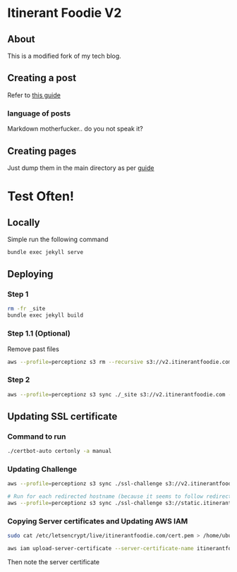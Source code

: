 # Itinerant Foodie V2
## About
This is a modified fork of my tech blog.

## Creating a post
Refer to [this guide](http://jekyllrb.com/docs/posts/)

### language of posts
Markdown motherfucker.. do you not speak it?

## Creating pages
Just dump them in the main directory as per [guide](http://jekyllrb.com/docs/pages/)

# Test Often!
## Locally
Simple run the following command

```bash
bundle exec jekyll serve
```

## Deploying
### Step 1
```bash
rm -fr _site
bundle exec jekyll build
```

### Step 1.1 (Optional)

Remove past files
```bash
aws --profile=perceptionz s3 rm --recursive s3://v2.itinerantfoodie.com/
```

### Step 2
```bash
aws --profile=perceptionz s3 sync ./_site s3://v2.itinerantfoodie.com --region us-east-1 --exclude '.DS_Store' --exclude 'node_modules/*' --exclude '.git/*' --exclude '.gitignore' --exclude 'Gemfile.*' --exclude '*.md' --acl public-read
```

## Updating SSL certificate
### Command to run
```bash
./certbot-auto certonly -a manual
```

### Updating Challenge
```bash
aws --profile=perceptionz s3 sync ./ssl-challenge s3://v2.itinerantfoodie.com/.well-known/acme-challenge --region us-east-1 --acl public-read

# Run for each redirected hostname (because it seems to follow redirects to static.itinerantfoodie.com)
aws --profile=perceptionz s3 sync ./ssl-challenge s3://static.itinerantfoodie.com/.well-known/acme-challenge --region ap-northeast-2 --acl public-read
```

### Copying Server certificates and Updating AWS IAM
```bash
sudo cat /etc/letsencrypt/live/itinerantfoodie.com/cert.pem > /home/ubuntu/itinerantfoodie.com/cert.pem ; sudo cat /etc/letsencrypt/live/itinerantfoodie.com/privkey.pem > /home/ubuntu/itinerantfoodie.com/privkey.pem ;  sudo cat /etc/letsencrypt/live/itinerantfoodie.com/chain.pem > /home/ubuntu/itinerantfoodie.com/chain.pem ; sudo chown -R ubuntu /home/ubuntu/itinerantfoodie.com

aws iam upload-server-certificate --server-certificate-name itinerantfoodie`python -c "import datetime; import time; import math; print(math.floor(time.mktime(datetime.datetime.today().timetuple())))"` --certificate-body file:///home/ubuntu/itinerantfoodie.com/cert.pem --private-key file:///home/ubuntu/itinerantfoodie.com/privkey.pem --certificate-chain file:///home/ubuntu/itinerantfoodie.com/chain.pem --path /cloudfront/

```

Then note the server certificate
